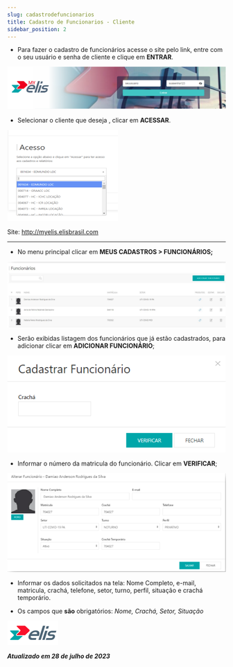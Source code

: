 ```yaml
---
slug: cadastrodefuncionarios
title: Cadastro de Funcionarios - Cliente
sidebar_position: 2
---
```


* Para fazer o cadastro de funcionários acesse o site pelo link, entre com o seu usuário e senha de cliente e clique em **ENTRAR**.

![Alt text](<../../MyElis - Planta/Login e Acesso/image.png>)

* Selecionar o cliente que deseja , clicar em **ACESSAR**.

![Alt text](image-9.png)

Site: http://myelis.elisbrasil.com

---

* No menu principal clicar em **MEUS CADASTROS > FUNCIONÁRIOS;**

![Alt text](image-10.png)

* Serão exibidas listagem dos funcionários que já estão cadastrados, para adicionar clicar em **ADICIONAR FUNCIONÁRIO**;

![Alt text](image-12.png)

* Informar o número da matricula do funcionário. Clicar em **VERIFICAR**;

![Alt text](image-13.png)

* Informar os dados solicitados na tela: Nome Completo, e-mail, matricula, crachá, telefone, setor, turno, perfil, situação e crachá temporário.

* Os campos que **são** obrigatórios: *Nome, Crachá, Setor, Situação*

![Alt text](<../../MyElis - Planta/Login e Acesso/image-7.png>)

***Atualizado em 28 de julho de 2023***